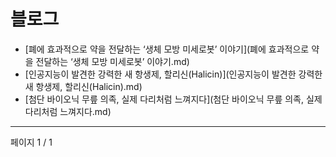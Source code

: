 # 블로그

- [폐에 효과적으로 약을 전달하는 ‘생체 모방 미세로봇’ 이야기](폐에 효과적으로 약을 전달하는 ‘생체 모방 미세로봇’ 이야기.md)
- [인공지능이 발견한 강력한 새 항생제, 할리신(Halicin)](인공지능이 발견한 강력한 새 항생제, 할리신(Halicin).md)
- [첨단 바이오닉 무릎 의족, 실제 다리처럼 느껴지다](첨단 바이오닉 무릎 의족, 실제 다리처럼 느껴지다.md)

---
페이지 1 / 1